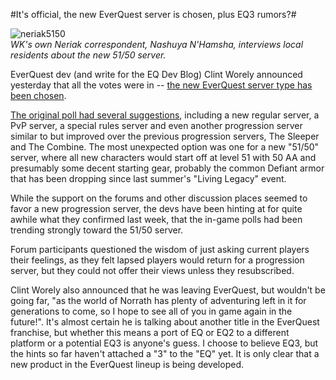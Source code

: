 #It's official, the new EverQuest server is chosen, plus EQ3 rumors?#

![neriak5150](http://westkarana.com/wp-content/uploads/2009/05/neriak5150.jpg "neriak5150")  
*WK's own Neriak correspondent, Nashuya N'Hamsha, interviews local residents about the new 51/50 server.*

EverQuest dev (and write for the EQ Dev Blog) Clint Worely announced yesterday that all the votes were in -- [the new EverQuest server type has been chosen](http://eqdev.wordpress.com/2009/05/01/what-a-wild-ride/).

[The original poll had several suggestions](http://westkarana.com/index.php/2009/03/14/everquests-new-server-what-are-the-choices/), including a new regular server, a PvP server, a special rules server and even another progression server similar to but improved over the previous progression servers, The Sleeper and The Combine. The most unexpected option was one for a new "51/50" server, where all new characters would start off at level 51 with 50 AA and presumably some decent starting gear, probably the common Defiant armor that has been dropping since last summer's "Living Legacy" event.

While the support on the forums and other discussion places seemed to favor a new progression server, the devs have been hinting at for quite awhile what they confirmed last week, that the in-game polls had been trending strongly toward the 51/50 server.

Forum participants questioned the wisdom of just asking current players their feelings, as they felt lapsed players would return for a progression server, but they could not offer their views unless they resubscribed.

Clint Worely also announced that he was leaving EverQuest, but wouldn't be going far, "as the world of Norrath has plenty of adventuring left in it for generations to come, so I hope to see all of you in game again in the future!". It's almost certain he is talking about another title in the EverQuest franchise, but whether this means a port of EQ or EQ2 to a different platform or a potential EQ3 is anyone's guess. I choose to believe EQ3, but the hints so far haven't attached a "3" to the "EQ" yet. It is only clear that a new product in the EverQuest lineup is being developed.

